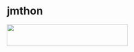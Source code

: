 # jmthon

<p align="left"><a href="https://heroku.com/deploy?template=https://github.com/Ahmad00998877/roz"> <img src="https://img.shields.io/badge/Deploy%20To%20Heroku-purple?style=for-the-badge&logo=heroku" width="320" height="58.45"/></a></p>
